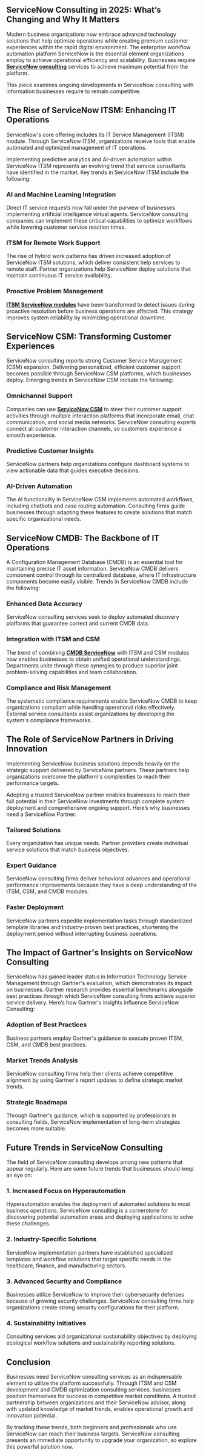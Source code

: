 ## ServiceNow Consulting in 2025: What’s Changing and Why It Matters

Modern business organizations now embrace advanced technology solutions that help optimize operations while creating premium customer experiences within the rapid digital environment. The enterprise workflow automation platform ServiceNow is the essential element organizations employ to achieve operational efficiency and scalability. Businesses require [**ServiceNow consulting**](https://www.royalcyber.com/technologies/servicenow/?refer=T&N&utm_source=offpage&utm_medium=Post&utm_campaign=servicenow) services to achieve maximum potential from the platform.  

This piece examines ongoing developments in ServiceNow consulting with information businesses require to remain competitive.  

## The Rise of ServiceNow ITSM: Enhancing IT Operations  

ServiceNow's core offering includes its IT Service Management (ITSM) module. Through ServiceNow ITSM, organizations receive tools that enable automated and optimized management of IT operations.  

Implementing predictive analytics and AI-driven automation within ServiceNow ITSM represents an evolving trend that service consultants have identified in the market. Key trends in ServiceNow ITSM include the following:  

### AI and Machine Learning Integration  

Direct IT service requests now fall under the purview of businesses implementing artificial intelligence virtual agents. ServiceNow consulting companies can implement these critical capabilities to optimize workflows while lowering customer service reaction times.  

### ITSM for Remote Work Support  

The rise of hybrid work patterns has driven increased adoption of ServiceNow ITSM solutions, which deliver consistent help services to remote staff. Partner organizations help ServiceNow deploy solutions that maintain continuous IT service availability.  

### Proactive Problem Management  

[**ITSM ServiceNow modules**](https://www.royalcyber.com/technologies/servicenow-itsm/?refer=T&N&utm_source=offpage&utm_medium=Post&utm_campaign=servicenow) have been transformed to detect issues during proactive resolution before business operations are affected. This strategy improves system reliability by minimizing operational downtime.  

## ServiceNow CSM: Transforming Customer Experiences  

ServiceNow consulting reports strong Customer Service Management (CSM) expansion. Delivering personalized, efficient customer support becomes possible through ServiceNow CSM platforms, which businesses deploy. Emerging trends in ServiceNow CSM include the following:  

### Omnichannel Support  

Companies can use [**ServiceNow CSM**](https://www.royalcyber.com/technologies/upgrade-customer-service-with-servicenow-csm/?refer=T&N&utm_source=offpage&utm_medium=Post&utm_campaign=servicenow) to steer their customer support activities through multiple interaction platforms that incorporate email, chat communication, and social media networks. ServiceNow consulting experts connect all customer interaction channels, so customers experience a smooth experience.  

### Predictive Customer Insights  

ServiceNow partners help organizations configure dashboard systems to view actionable data that guides executive decisions.  

### AI-Driven Automation  

The AI functionality in ServiceNow CSM implements automated workflows, including chatbots and case routing automation. Consulting firms guide businesses through adapting these features to create solutions that match specific organizational needs.  

## ServiceNow CMDB: The Backbone of IT Operations  

A Configuration Management Database (CMDB) is an essential tool for maintaining precise IT asset information. ServiceNow CMDB delivers component control through its centralized database, where IT infrastructure components become easily visible. Trends in ServiceNow CMDB include the following:  

### Enhanced Data Accuracy  

ServiceNow consulting services seek to deploy automated discovery platforms that guarantee correct and current CMDB data.  

### Integration with ITSM and CSM  

The trend of combining [**CMDB ServiceNow**](https://www.royalcyber.com/technologies/servicenow-cmdb-assessment/?refer=T&N&utm_source=offpage&utm_medium=Post&utm_campaign=servicenow) with ITSM and CSM modules now enables businesses to obtain unified operational understandings. Departments unite through these synergies to produce superior joint problem-solving capabilities and team collaboration.  

### Compliance and Risk Management  

The systematic compliance requirements enable ServiceNow CMDB to keep organizations compliant while handling operational risks effectively. External service consultants assist organizations by developing the system's compliance frameworks.  

## The Role of ServiceNow Partners in Driving Innovation  

Implementing ServiceNow business solutions depends heavily on the strategic support delivered by ServiceNow partners. These partners help organizations overcome the platform's complexities to reach their performance targets.  

Adopting a trusted ServiceNow partner enables businesses to reach their full potential in their ServiceNow investments through complete system deployment and comprehensive ongoing support. Here’s why businesses need a ServiceNow Partner:  

### Tailored Solutions  

Every organization has unique needs. Partner providers create individual service solutions that match business objectives.  

### Expert Guidance  

ServiceNow consulting firms deliver behavioral advances and operational performance improvements because they have a deep understanding of the ITSM, CSM, and CMDB modules.  

### Faster Deployment  

ServiceNow partners expedite implementation tasks through standardized template libraries and industry-proven best practices, shortening the deployment period without interrupting business operations.  

## The Impact of Gartner's Insights on ServiceNow Consulting  

ServiceNow has gained leader status in Information Technology Service Management through Gartner's evaluation, which demonstrates its impact on businesses. Gartner research provides essential benchmarks alongside best practices through which ServiceNow consulting firms achieve superior service delivery. Here’s how Gartner's insights influence ServiceNow Consulting:  

### Adoption of Best Practices  

Business partners employ Gartner's guidance to execute proven ITSM, CSM, and CMDB best practices.  

### Market Trends Analysis  

ServiceNow consulting firms help their clients achieve competitive alignment by using Gartner's report updates to define strategic market trends.  

### Strategic Roadmaps  

Through Gartner's guidance, which is supported by professionals in consulting fields, ServiceNow implementation of long-term strategies becomes more suitable.  

## Future Trends in ServiceNow Consulting  

The field of ServiceNow consulting develops among new patterns that appear regularly. Here are some future trends that businesses should keep an eye on:  

### 1. Increased Focus on Hyperautomation  

Hyperautomation enables the deployment of automated solutions to most business operations. ServiceNow consulting is a cornerstone for discovering potential automation areas and deploying applications to solve these challenges.  

### 2. Industry-Specific Solutions  

ServiceNow implementation partners have established specialized templates and workflow solutions that target specific needs in the healthcare, finance, and manufacturing sectors.  

### 3. Advanced Security and Compliance  

Businesses utilize ServiceNow to improve their cybersecurity defenses because of growing security challenges. ServiceNow consulting firms help organizations create strong security configurations for their platform.  

### 4. Sustainability Initiatives  

Consulting services aid organizational sustainability objectives by deploying ecological workflow solutions and sustainability reporting solutions.  

## Conclusion  

Businesses need ServiceNow consulting services as an indispensable element to utilize the platform successfully. Through ITSM and CSM development and CMDB optimization consulting services, businesses position themselves for success in competitive market conditions. A trusted partnership between organizations and their ServiceNow advisor, along with updated knowledge of market trends, enables operational growth and innovation potential.  

By tracking these trends, both beginners and professionals who use ServiceNow can reach their business targets. ServiceNow consulting presents an immediate opportunity to upgrade your organization, so explore this powerful solution now.  

